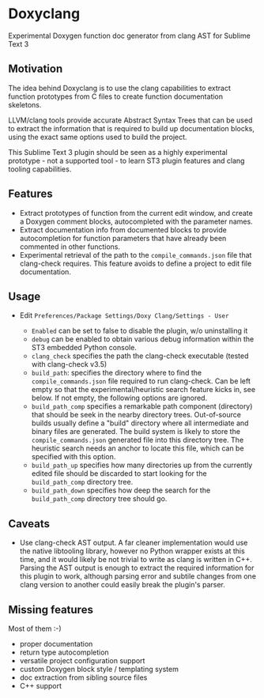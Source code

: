# Doxyclang

Experimental Doxygen function doc generator from clang AST for Sublime Text 3

## Motivation

The idea behind Doxyclang is to use the clang capabilities to extract function
prototypes from C files to create function documentation skeletons.

LLVM/clang tools provide accurate Abstract Syntax Trees that can be used to
extract the information that is required to build up documentation blocks,
using the exact same options used to build the project.

This Sublime Text 3 plugin should be seen as a highly experimental prototype -
not a supported tool - to learn ST3 plugin features and clang tooling
capabilities.

## Features

* Extract prototypes of function from the current edit window, and create a
  Doxygen comment blocks, autocompleted with the parameter names.
* Extract documentation info from documented blocks to provide autocompletion
  for function parameters that have already been commented in other functions.
* Experimental retrieval of the path to the `compile_commands.json` file that
  clang-check requires. This feature avoids to define a project to edit file
  documentation.


## Usage

* Edit `Preferences/Package Settings/Doxy Clang/Settings - User`

  * `Enabled` can be set to false to disable the plugin, w/o uninstalling it
  * `debug` can be enabled to obtain various debug information within the
    ST3 embedded Python console.
  * `clang_check` specifies the path the clang-check executable (tested with
    clang-check v3.5)
  * `build_path`: specifies the directory where to find the
   `compile_commands.json` file required to run clang-check. Can be left empty
   so that the experimental/heuristic search feature kicks in, see below. If
   not empty, the following options are ignored.
  * `build_path_comp` specifies a remarkable path component (directory) that
   should be seek in the nearby directory trees. Out-of-source builds usually
   define a "build" directory where all intermediate and binary files are
   generated. The build system is likely to store the `compile_commands.json`
   generated file into this directory tree. The heuristic search needs an
   anchor to locate this file, which can be specified with this option.
  * `build_path_up` specifies how many directories up from the currently edited
   file should be discarded to start looking for the `build_path_comp`
   directory tree.
  * `build_path_down` specifies how deep the search for the `build_path_comp`
   directory tree should go.

## Caveats

* Use clang-check AST output. A far cleaner implementation would use the native
libtooling library, however no Python wrapper exists at this time, and it would
likely be not trivial to write as clang is written in C++. Parsing the AST
output is enough to extract the required information for this plugin to work,
although parsing error and subtile changes from one clang version to another
could easily break the plugin's parser.

## Missing features

Most of them :-)

* proper documentation
* return type autocompletion
* versatile project configuration support
* custom Doxygen block style / templating system
* doc extraction from sibling source files
* C++ support
